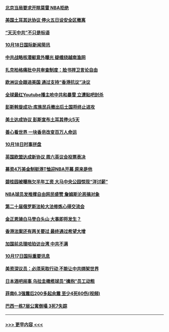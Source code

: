 #### [北京当局要求开除莫雷 NBA拒绝](../pages/prog202/a102688870.md?t=10181822) 
#### [美国土耳其达协议 停火五日设安全区撤离](../pages/prog202/a102688882.md?t=10181822) 
#### [“天灭中共”不只是标语](../pages/prog202/a102688530.md?t=10181822) 
#### [10月18日国际新闻简讯](../pages/prog202/a102688663.md?t=10181822) 
#### [中共战略核潜艇意外曝光 疑缠绕越南渔网](../pages/prog202/a102688586.md?t=10181822) 
#### [扎克柏格痛批中共审查制度：脸书捍卫言论自由](../pages/prog202/a102688580.md?t=10181822) 
#### [欧洲议会跟进美国 通过支持“香港抗议”决议](../pages/prog202/a102688539.md?t=10181822) 
#### [全球最红Youtube播主呛中共和暴雪 立遭贴吧封杀](../pages/prog202/a102688302.md?t=10181822) 
#### [彭斯斡旋成功:库族民兵撤出后土国将终止进攻](../pages/prog202/a102688329.md?t=10181822) 
#### [美土达成协议 彭斯宣布土耳其停火5天](../pages/prog202/a102688387.md?t=10181822) 
#### [善心看世界 一块香皂改变百万人命运](../pages/prog202/a102688375.md?t=10181822) 
#### [10月18日时事拼盘](../pages/prog202/a102688349.md?t=10181822) 
#### [英国欧盟达成新协议 周六英议会投票表决](../pages/prog202/a102688327.md?t=10181822) 
#### [募资4万美金制挺港T恤迎NBA开幕 原来是他](../pages/prog202/a102688223.md?t=10181822) 
#### [碧桂园被曝拖欠半年工资 大马中央公园惊现“洋讨薪”](../pages/prog202/a102688255.md?t=10181822) 
#### [NBA球员发推撑自由网民盛赞 詹姆斯沦恶搞对象](../pages/prog202/a102688170.md?t=10181822) 
#### [第二十届俄罗斯法轮大法修炼心得交流会](../pages/prog202/a102688174.md?t=10181822) 
#### [金正恩骑白马登白头山 大事即将发生？](../pages/prog202/a102687694.md?t=10181822) 
#### [香港法案还有两关要过 最终通过希望大增](../pages/prog202/a102687961.md?t=10181822) 
#### [加国前总理哈珀访台湾 中共不满](../pages/prog202/a102687918.md?t=10181822) 
#### [10月17日国际重要讯息](../pages/prog202/a102687907.md?t=10181822) 
#### [美资深议员：必须采取行动 不能让中共绑架世界](../pages/prog202/a102687893.md?t=10181822) 
#### [日本酒吧闹事 乌拉圭橄榄球员“擒抱”员工动粗](../pages/prog202/a102687860.md?t=10181822) 
#### [菲南6.3强震后200多起余震 至少4死60伤(视频)](../pages/prog202/a102687042.md?t=10181822) 
#### [巴西一栋7层公寓倒塌 3死7失踪](../pages/prog202/a102687773.md?t=10181822) 

----
#### [ >>> 更早内容 <<< ](../indexes/prog202-earlier.md)
